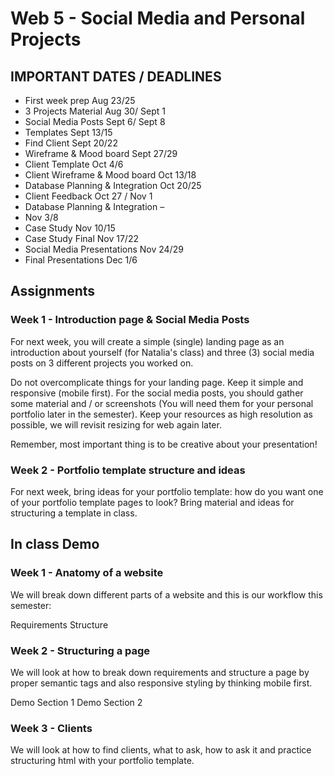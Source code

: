 # Web 5 - Social Media and Personal Projects

## IMPORTANT DATES / DEADLINES

- First week prep Aug 23/25
- 3 Projects Material Aug 30/ Sept 1
- Social Media Posts Sept 6/ Sept 8
- Templates Sept 13/15
- Find Client Sept 20/22
- Wireframe & Mood board Sept 27/29
- Client Template Oct 4/6
- Client Wireframe & Mood board Oct 13/18
- Database Planning & Integration Oct 20/25
- Client Feedback Oct 27 / Nov 1
- Database Planning & Integration –
- Nov 3/8
- Case Study Nov 10/15
- Case Study Final Nov 17/22
- Social Media Presentations Nov 24/29
- Final Presentations Dec 1/6

## Assignments

### Week 1 - Introduction page & Social Media Posts

For next week, you will create a simple (single) landing page as an introduction about yourself (for Natalia's class) and three (3) social media posts on 3 different projects you worked on.

Do not overcomplicate things for your landing page. Keep it simple and responsive (mobile first). For the social media posts, you should gather some material and / or screenshots (You will need them for your personal portfolio later in the semester). Keep your resources as high resolution as possible, we will revisit resizing for web again later.

Remember, most important thing is to be creative about your presentation!

### Week 2 - Portfolio template structure and ideas

For next week, bring ideas for your portfolio template: how do you want one of your portfolio template pages to look? Bring material and ideas for structuring a template in class.

## In class Demo

### Week 1 - Anatomy of a website

We will break down different parts of a website and this is our workflow this semester:

Requirements
Structure

### Week 2 - Structuring a page

We will look at how to break down requirements and structure a page by proper semantic tags and also responsive styling by thinking mobile first.

Demo Section 1
Demo Section 2

### Week 3 - Clients

We will look at how to find clients, what to ask, how to ask it and practice structuring html with your portfolio template.

